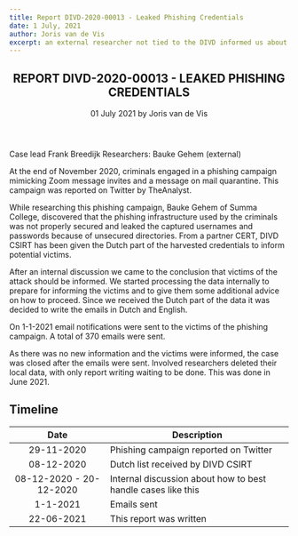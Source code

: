 ```yaml
---
title: Report DIVD-2020-00013 - Leaked Phishing Credentials
date: 1 July, 2021
author: Joris van de Vis
excerpt: an external researcher not tied to the DIVD informed us about leaked phishing credentials, the DIVD/DIVD CSIRT informed the victims of the phishing campaign after obtaining the information
---
```

<header>
    <h2>REPORT DIVD-2020-00013 - LEAKED PHISHING CREDENTIALS</h2>
    <span>01 July 2021 by Joris van de Vis</span>
</header>
Case lead Frank Breedijk
Researchers: Bauke Gehem (external)


At the end of November 2020, criminals engaged in a phishing campaign mimicking Zoom message invites and a message on mail quarantine. This campaign was reported on Twitter by TheAnalyst.

While researching this phishing campaign, Bauke Gehem of Summa College, discovered that the phishing infrastructure used by the criminals was not properly secured and leaked the captured usernames and passwords because of unsecured directories. From a partner CERT, DIVD CSIRT has been given the Dutch part of the harvested credentials to inform potential victims.

After an internal discussion we came to the conclusion that victims of the attack should be informed. We started processing the data internally to prepare for informing the victims and to give them some additional advice on how to proceed. Since we received the Dutch part of the data it was decided to write the emails in Dutch and English.

On 1-1-2021 email notifications were sent to the victims of the phishing campaign. A total of 370 emails were sent.

As there was no new information and the victims were informed, the case was closed after the emails were sent. Involved researchers deleted their local data, with only report writing waiting to be done. This was done in June 2021.

## Timeline
| Date | Description |
|:-----:|-------------|
|29-11-2020 			 |  Phishing campaign reported on Twitter |
|08-12-2020		         |	Dutch list received by DIVD CSIRT |
|08-12-2020 - 20-12-2020 |	Internal discussion about how to best handle cases like this |
|1-1-2021			     |  Emails sent |
|22-06-2021			     |  This report was written |
